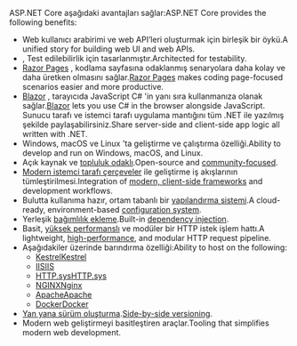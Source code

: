 <span data-ttu-id="19153-101">ASP.NET Core aşağıdaki avantajları sağlar:</span><span class="sxs-lookup"><span data-stu-id="19153-101">ASP.NET Core provides the following benefits:</span></span>

* <span data-ttu-id="19153-102">Web kullanıcı arabirimi ve web API’leri oluşturmak için birleşik bir öykü.</span><span class="sxs-lookup"><span data-stu-id="19153-102">A unified story for building web UI and web APIs.</span></span>
* <span data-ttu-id="19153-103">, Test edilebilirlik için tasarlanmıştır.</span><span class="sxs-lookup"><span data-stu-id="19153-103">Architected for testability.</span></span>
* <span data-ttu-id="19153-104">[Razor Pages](xref:razor-pages/index) , kodlama sayfasına odaklanmış senaryolara daha kolay ve daha üretken olmasını sağlar.</span><span class="sxs-lookup"><span data-stu-id="19153-104">[Razor Pages](xref:razor-pages/index) makes coding page-focused scenarios easier and more productive.</span></span>
* <span data-ttu-id="19153-105">[Blazor](xref:blazor/index) , tarayıcıda JavaScript C# 'in yanı sıra kullanmanıza olanak sağlar.</span><span class="sxs-lookup"><span data-stu-id="19153-105">[Blazor](xref:blazor/index) lets you use C# in the browser alongside JavaScript.</span></span> <span data-ttu-id="19153-106">Sunucu tarafı ve istemci tarafı uygulama mantığını tüm .NET ile yazılmış şekilde paylaşabilirsiniz.</span><span class="sxs-lookup"><span data-stu-id="19153-106">Share server-side and client-side app logic all written with .NET.</span></span>
* <span data-ttu-id="19153-107">Windows, macOS ve Linux 'ta geliştirme ve çalıştırma özelliği.</span><span class="sxs-lookup"><span data-stu-id="19153-107">Ability to develop and run on Windows, macOS, and Linux.</span></span>
* <span data-ttu-id="19153-108">Açık kaynak ve [topluluk odaklı](https://live.asp.net/).</span><span class="sxs-lookup"><span data-stu-id="19153-108">Open-source and [community-focused](https://live.asp.net/).</span></span>
* <span data-ttu-id="19153-109">[Modern istemci tarafı çerçeveler](xref:blazor/index) ile geliştirme iş akışlarının tümleştirilmesi.</span><span class="sxs-lookup"><span data-stu-id="19153-109">Integration of [modern, client-side frameworks](xref:blazor/index) and development workflows.</span></span>
* <span data-ttu-id="19153-110">Bulutta kullanıma hazır, ortam tabanlı bir [yapılandırma sistemi](xref:fundamentals/configuration/index).</span><span class="sxs-lookup"><span data-stu-id="19153-110">A cloud-ready, environment-based [configuration system](xref:fundamentals/configuration/index).</span></span>
* <span data-ttu-id="19153-111">Yerleşik [bağımlılık ekleme](xref:fundamentals/dependency-injection).</span><span class="sxs-lookup"><span data-stu-id="19153-111">Built-in [dependency injection](xref:fundamentals/dependency-injection).</span></span>
* <span data-ttu-id="19153-112">Basit, [yüksek performanslı](https://github.com/aspnet/benchmarks) ve modüler bir HTTP istek işlem hattı.</span><span class="sxs-lookup"><span data-stu-id="19153-112">A lightweight, [high-performance](https://github.com/aspnet/benchmarks), and modular HTTP request pipeline.</span></span>
* <span data-ttu-id="19153-113">Aşağıdakiler üzerinde barındırma özelliği:</span><span class="sxs-lookup"><span data-stu-id="19153-113">Ability to host on the following:</span></span>
  * [<span data-ttu-id="19153-114">Kestrel</span><span class="sxs-lookup"><span data-stu-id="19153-114">Kestrel</span></span>](xref:fundamentals/servers/kestrel)
  * [<span data-ttu-id="19153-115">IIS</span><span class="sxs-lookup"><span data-stu-id="19153-115">IIS</span></span>](xref:host-and-deploy/iis/index)
  * [<span data-ttu-id="19153-116">HTTP.sys</span><span class="sxs-lookup"><span data-stu-id="19153-116">HTTP.sys</span></span>](xref:fundamentals/servers/httpsys)
  * [<span data-ttu-id="19153-117">NGINX</span><span class="sxs-lookup"><span data-stu-id="19153-117">Nginx</span></span>](xref:host-and-deploy/linux-nginx)
  * [<span data-ttu-id="19153-118">Apache</span><span class="sxs-lookup"><span data-stu-id="19153-118">Apache</span></span>](xref:host-and-deploy/linux-apache)
  * [<span data-ttu-id="19153-119">Docker</span><span class="sxs-lookup"><span data-stu-id="19153-119">Docker</span></span>](xref:host-and-deploy/docker/index)
* <span data-ttu-id="19153-120">[Yan yana sürüm oluşturma](/dotnet/standard/choosing-core-framework-server#a-need-for-side-by-side-of-net-versions-per-application-level).</span><span class="sxs-lookup"><span data-stu-id="19153-120">[Side-by-side versioning](/dotnet/standard/choosing-core-framework-server#a-need-for-side-by-side-of-net-versions-per-application-level).</span></span>
* <span data-ttu-id="19153-121">Modern web geliştirmeyi basitleştiren araçlar.</span><span class="sxs-lookup"><span data-stu-id="19153-121">Tooling that simplifies modern web development.</span></span>
